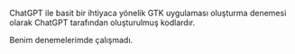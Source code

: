 ChatGPT ile basit bir ihtiyaca yönelik GTK uygulaması oluşturma denemesi olarak ChatGPT tarafından oluşturulmuş kodlardır.

Benim denemelerimde çalışmadı.

